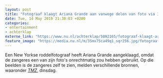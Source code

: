 ```yaml
---
layout: post
title: "Fotograaf klaagt Ariana Grande aan vanwege delen van foto via Instagram"
date: Tue, 14 May 2019 21:30:03 +0200
categories: 
- entertainment 
- achterklap 
externe_link: "https://www.nu.nl/achterklap/5892165/fotograaf-klaagt-ariana-grande-aan-vanwege-delen-van-foto-via-instagram.html"
feature_image: "https://media.nu.nl/m/35mx75ca49q1_sqr256.jpg/fotograaf-klaagt-ariana-grande-aan-vanwege-delen-van-foto-via-instagram.jpg"
---
```


Een New Yorkse roddelfotograaf heeft Ariana Grande aangeklaagd, omdat de zangeres een van zijn foto's onrechtmatig zou hebben gebruikt. Op die beelden is de zangeres zelf te zien, melden verschillende bronnen, waaronder <a href="https://www.tmz.com/2019/05/14/ariana-grande-sued-photos-instagram/" target="_blank"><em>TMZ</em></a>, dinsdag.
